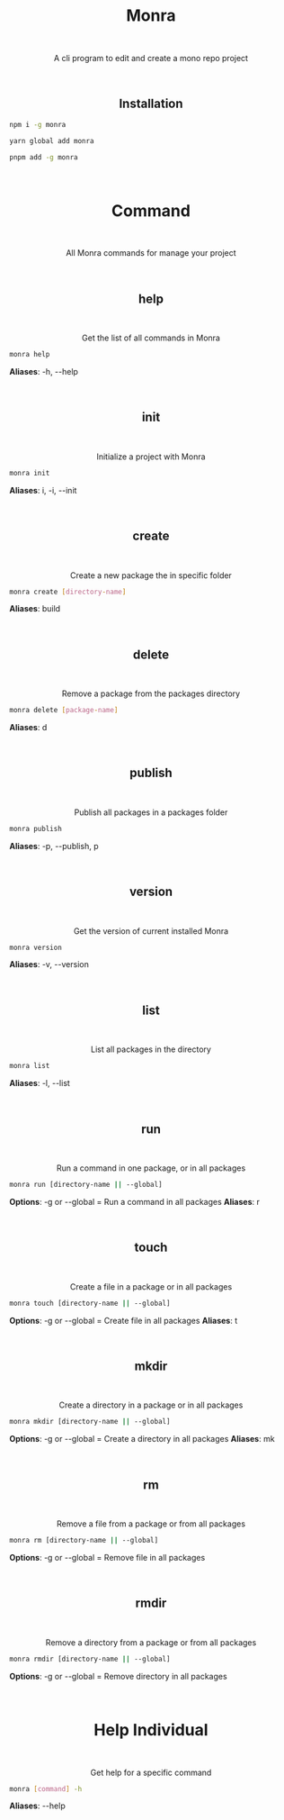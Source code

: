<div align="center">
  <h1>Monra</h1>
  </br>
  <p>A cli program to edit and create a mono repo project</p>
</div>
<div align="center">
  </br>
  <h2>Installation</h2>
</div>

```bash
npm i -g monra
```

```bash
yarn global add monra
```

```bash
pnpm add -g monra
```

<div align="center">
  </br>
  <h1>Command</h1>
  </br>
  <p>All Monra commands for manage your project</p>
</div>

<div align="center">
  </br>
  <h2>help</h2>
  </br>
  <p>Get the list of all commands in Monra</p>
</div>

```bash
monra help
```
**Aliases**: -h, --help

<div align="center">
  </br>
  <h2>init</h2>
  </br>
  <p>Initialize a project with Monra</p>
</div>

```bash
monra init
```
**Aliases**: i, -i, --init 

<div align="center">
  </br>
  <h2>create</h2>
  </br>
  <p>Create a new package the in specific folder</p>
</div>

```bash
monra create [directory-name]
```
**Aliases**: build 

<div align="center">
  </br>
  <h2>delete</h2>
  </br>
  <p>Remove a package from the packages directory</p>
</div>

```bash
monra delete [package-name]
```
**Aliases**: d 

<div align="center">
  </br>
  <h2>publish</h2>
  </br>
  <p>Publish all packages in a packages folder</p>
</div>

```bash
monra publish
```
**Aliases**: -p, --publish, p

<div align="center">
  </br>
  <h2>version</h2>
  </br>
  <p>Get the version of current installed Monra</p>
</div>

```bash
monra version
```
**Aliases**: -v, --version

<div align="center">
  </br>
  <h2>list</h2>
  </br>
  <p>List all packages in the directory</p>
</div>

```bash
monra list
```
**Aliases**: -l, --list

<div align="center">
  </br>
  <h2>run</h2>
  </br>
  <p>Run a command in one package, or in all packages</p>
</div>

```bash
monra run [directory-name || --global]
```
**Options**: -g or --global = Run a command in all packages
**Aliases**: r

<div align="center">
  </br>
  <h2>touch</h2>
  </br>
  <p>Create a file in a package or in all packages</p>
</div>

```bash
monra touch [directory-name || --global]
```
**Options**: -g or --global = Create file in all packages
**Aliases**: t

<div align="center">
  </br>
  <h2>mkdir</h2>
  </br>
  <p>Create a directory in a package or in all packages</p>
</div>

```bash
monra mkdir [directory-name || --global]
```
**Options**: -g or --global = Create a directory in all packages
**Aliases**: mk

<div align="center">
  </br>
  <h2>rm</h2>
  </br>
  <p>Remove a file from a package or from all packages</p>
</div>

```bash
monra rm [directory-name || --global]
```
**Options**: -g or --global = Remove file in all packages

<div align="center">
  </br>
  <h2>rmdir</h2>
  </br>
  <p>Remove a directory from a package or from all packages</p>
</div>

```bash
monra rmdir [directory-name || --global]
```
**Options**: -g or --global = Remove directory in all packages


<div align="center">
  </br>
  <h1>Help Individual</h1>
  </br>
  <p>Get help for a specific command</p>
</div>

```bash
monra [command] -h
```
**Aliases**: --help